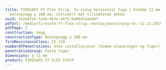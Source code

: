 ```yaml
---
title: FIRESAFE FT Flex Strip, To-sidig horisontal fuge i bredde 11 mm i
  betongvegg ≥ 100 mm, inkludert mot tilstøtende dekke
uuid: 3a1b8fe5-fa1b-463e-abf5-0a86d7aae8d7
pdfUrl: /media/firesafe-ft-flex-strip.-montasjeanvisning-no.-12.11.2019.pdf
pdfPage: 2
construction: Vegg
constructionType: Betongvegg ≥ 100 mm
fireResistanceClass: EI 120
numberOfPenetrations: Uten installasjoner (tomme utsparinger og fuger)
penetrationGroup: Faste fuger
dimensions: ≤ 11 mm
product: FIRESAFE FT FLEX STRIP
---
```

